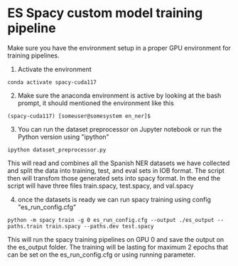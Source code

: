 # ES Spacy custom model training pipeline

Make sure you have the environment setup in a proper GPU environment for training pipelines.

1. Activate  the environment
```
conda activate spacy-cuda117
```

2. Make sure the anaconda environment is active by looking at the bash prompt, it should mentioned the environment like this
```
(spacy-cuda117) [someuser@somesystem en_ner]$
```

3. You can run the dataset preprocessor on Jupyter notebook or run the Python version using "ipython"
```
ipython dataset_preprocessor.py
```
This will read and combines all the Spanish NER datasets we have collected and split the data into training, test, and eval sets in IOB format. The script then will transfom those generated sets into spacy format. In the end the script will have three files train.spacy, test.spacy, and val.spacy

4. once the datasets is ready we can run spacy training using config "es_run_config.cfg"
```
python -m spacy train -g 0 es_run_config.cfg --output ./es_output --paths.train train.spacy --paths.dev test.spacy
```
This will run the spacy training pipelines on GPU 0 and save the output on the es_output folder. The training will be lasting for maximum 2 epochs that can be set on the es_run_config.cfg or using running parameter.
